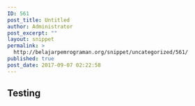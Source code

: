 ```yaml
---
ID: 561
post_title: Untitled
author: Administrator
post_excerpt: ""
layout: snippet
permalink: >
  http://belajarpemrograman.org/snippet/uncategorized/561/
published: true
post_date: 2017-09-07 02:22:58
---
```

## Testing